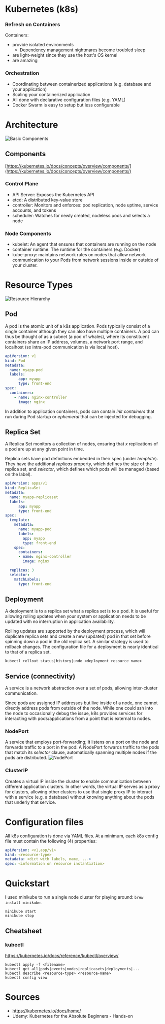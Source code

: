 # Kubernetes (k8s)
### Refresh on Containers
Containers:
- provide isolated environments
  - Dependency management nightmares become troubled sleep
- are light-weight since they use the host's OS kernel
- are amazing

### Orchestration
- Coordinating between containerized applications (e.g. database and your application)
- Scaling your containerized application
- All done with declarative configuration files (e.g. YAML)
- Docker Swarm is easy to setup but less configurable

# Architecture
![Basic Components](images/components-of-kubernetes.svg)

## Components
[https://kubernetes.io/docs/concepts/overview/components/](https://kubernetes.io/docs/concepts/overview/components/)
### Control Plane
- API Server: Exposes the Kubernetes API
- etcd: A distributed key-value store
- controller: Monitors and enforces: pod replication, node uptime, service accounts, and tokens
- scheduler: Watches for newly created, nodeless pods and selects a node
### Node Components
- kubelet: An agent that ensures that containers are running on the node
- container runtime: The runtime for the containers (e.g. Docker)
- kube-proxy: maintains network rules on nodes that allow network communication to your Pods from network sessions inside or outside of your cluster.

# Resource Types
![Resource Hierarchy](images/k8_hierarchy.png)
## Pod
A pod is the atomic unit of a k8s application.  Pods typically consist of a single container although they can also have multiple containers.  A pod can thus be thought of as a subnet (a pod of whales), where its constituent containers share an IP address, volumes, a network port range, and localhost (so intra-pod communication is via local host).

```yaml
apiVersion: v1
kind: Pod
metadata:
  name: myapp-pod
  labels:
      app: myapp
      type: front-end
spec:
  containers:
    - name: nginx-controller
      image: nginx
```

In addition to application containers, pods can contain *init containers* that run during Pod startup or *ephemeral* that can be injected for debugging.
## Replica Set
A Replica Set monitors a collection of nodes, ensuring that *x* replications of a pod are up at any given point in time.

Replica sets have pod definitions embedded in their spec (under *template*).  They have the additional *replicas* property, which defines the size of the replica set, and *selector*, which defines which pods will be managed (based on the label).
```yaml
apiVersion: apps/v1
kind: ReplicaSet
metadata:
  name: myapp-replicaset
  labels:
      app: myapp
      type: front-end
spec:
  template:
    metadata:
      name: myapp-pod
      labels:
        app: myapp
        type: front-end
    spec:
      containers:
      - name: nginx-controller
        image: nginx

  replicas: 3
  selector:
    matchLabels:
      type: front-end
```
## Deployment
A deployment is to a replica set what a replica set is to a pod.  It is useful for allowing rolling updates when your system or application needs to be updated with no interruption in application availability.

Rolling updates are supported by the deployment process, which will duplicate replica sets and create a new (updated) pod in that set before spinning down a pod in the old replica set.  A similar strategy is used to rollback changes.  The configuration file for a deployment is nearly identical to that of a replica set.

`kubectl rollout status|history|undo <deployment resource name>`

## Service (connectivity)
A service is a network abstraction over a set of pods, allowing inter-cluster communication.

Since pods are assigned IP addresses but live inside of a node, one cannot directly address pods from outside of the node.  While one could ssh into the node to occasionally debug the issue, k8s provides services for interacting with pods/applications from a point that is external to nodes.

### NodePort
A service that employs port-forwarding; it listens on a port on the node and forwards traffic to a port in the pod.  A NodePort forwards traffic to the pods that match its *selector* clause, automatically spanning multiple nodes if the pods are distributed.
![NodePort](images/NodePort.png)

### ClusterIP
Creates a virtual IP inside the cluster to enable communication between different application clusters.  In other words, the virtual IP serves as a proxy for clusters, allowing other clusters to use that single proxy IP to interact with a service (e.g. a database) without knowing anything about the pods that underly that service.

# Configuration files
All k8s configuration is done via YAML files.  At a minimum, each k8s config file must contain the following (4) properties:
```yaml
apiVersion: <v1,app/v1>
kind: <resource-type>
metadata: <dict with labels, name, ...>
spec: <information on resource instantiation>
```

# Quickstart
I used minikube to run a single node cluster for playing around: `brew install minikube`.

```
minikube start
minikube stop
```

## Cheatsheet
### kubectl
https://kubernetes.io/docs/reference/kubectl/overview/

```
kubectl apply -f <filename>
kubectl get all|pods|events|nodes|replicasets|deployments|...
kubectl describe <resource-type> <resource-name>
kubectl config view
```

# Sources
- https://kubernetes.io/docs/home/
- Udemy: Kubernetes for the Absolute Beginners - Hands-on